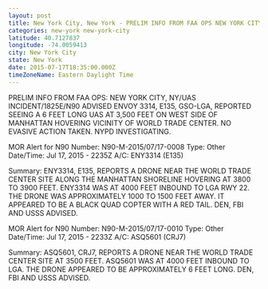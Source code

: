 ```yaml
---
layout: post
title: New York City, New York - PRELIM INFO FROM FAA OPS NEW YORK CITY NY UAS INCIDENT 1825E N90 ADVISED ENVOY
categories: new-york new-york-city
latitude: 40.7127837
longitude: -74.0059413
city: New York City
state: New York
date: 2015-07-17T18:35:00.000Z
timeZoneName: Eastern Daylight Time
---
```


PRELIM INFO FROM FAA OPS: NEW YORK CITY, NY/UAS INCIDENT/1825E/N90 ADVISED ENVOY 3314, E135, GSO-LGA, REPORTED SEEING A 6 FEET LONG UAS AT 3,500 FEET ON WEST SIDE OF MANHATTAN HOVERING VICINITY OF WORLD TRADE CENTER. NO EVASIVE ACTION TAKEN. NYPD INVESTIGATING. 


MOR Alert for N90
Number: N90-M-2015/07/17-0008
Type: Other
Date/Time: Jul 17, 2015 - 2235Z
A/C: ENY3314 (E135)

Summary: ENY3314, E135, REPORTS A DRONE NEAR THE WORLD TRADE CENTER SITE ALONG THE MANHATTAN SHORELINE HOVERING AT 3800 TO 3900 FEET. ENY3314 WAS AT 4000 FEET INBOUND TO LGA RWY 22. THE DRONE WAS APPROXIMATELY 1000 TO 1500 FEET AWAY. IT APPEARED TO BE A BLACK QUAD COPTER WITH A RED TAIL. DEN, FBI AND USSS ADVISED.



MOR Alert for N90
Number: N90-M-2015/07/17-0010
Type: Other
Date/Time: Jul 17, 2015 - 2233Z
A/C: ASQ5601 (CRJ7)

Summary: ASQ5601, CRJ7, REPORTS A DRONE NEAR THE WORLD TRADE CENTER SITE AT 3500 FEET. ASQ5601 WAS AT 4000 FEET INBOUND TO LGA. THE DRONE APPEARED TO BE APPROXIMATELY 6 FEET LONG. DEN, FBI AND USSS ADVISED.
